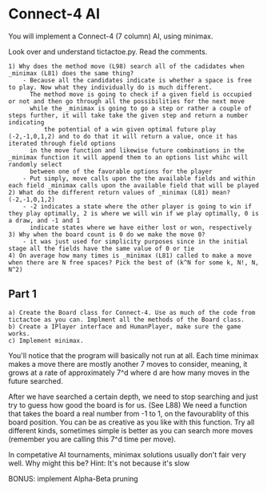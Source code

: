 Connect-4 AI
============

You will implement a Connect-4 (7 column) AI, using minimax.

Look over and understand tictactoe.py. Read the comments.

	1) Why does the method move (L98) search all of the cadidates when _minimax (L81) does the same thing?
		- Because all the candidates indicate is whether a space is free to play. Now what they individually do is much different. 
		  The method move is going to check if a given field is occupied or not and then go through all the possibilities for the next move
		  while the _minimax is going to go a step or rather a couple of steps further, it will take take the given step and return a number indicating 
	          the potential of a win given optimal future play (-2,-1,0,1,2) and to do that it will return a value, once it has iterated through field options 
		  in the move function and likewise future combinations in the _minimax function it will append them to an options list whihc will randomly select
		  between one of the favorable options for the player
		- Put simply, move calls upon the the available fields and within each field _minimax calls upon the available field that will be played
	2) What do the different return values of _minimax (L81) mean? (-2,-1,0,1,2)
		- -2 indicates a state where the other player is going to win if they play optimally, 2 is where we will win if we play optimally, 0 is a draw, and -1 and 1 
		  indicate states where we have either lost or won, respectively
	3) Why when the board count is 0 do we make the move 0?
		- it was just used for simplicity purposes since in the initial stage all the fields have the same value of 0 or tie
	4) On average how many times is _minimax (L81) called to make a move when there are N free spaces? Pick the best of (k^N for some k, N!, N, N^2)


Part 1
------

	a) Create the Board class for Connect-4. Use as much of the code from tictactoe as you can. Implment all the methods of the Board class.
	b) Create a IPlayer interface and HumanPlayer, make sure the game works.
	c) Implement minimax.

You'll notice that the program will basically not run at all. Each time minimax makes a move there are mostly another 7 moves to consider,
meaning, it grows at a rate of approximately 7^d where d are how many moves in the future searched.

After we have searched a certain depth, we need to stop searching and just try to guess how good the board is for us. (See L88)
We need a function that takes the board a real number from -1 to 1, on the favourablity of this board position. You can be as creative as you like
with this function. Try all different kinds, sometimes simple is better as you can search more moves (remember you are calling this 7^d time per move).

In competative AI tournaments, minimax solutions usually don't fair very well. Why might this be?
Hint: It's not because it's slow

BONUS: implement Alpha-Beta pruning
